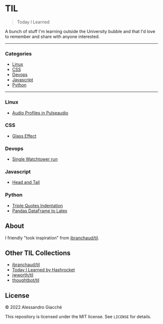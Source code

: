 # TIL

> Today I Learned

A bunch of stuff I'm learning outside the University bubble and that I'd love to remember and share with anyone interested.

---

### Categories

* [Linux](#linux)
* [CSS](#css)
* [Devops](#devops)
* [Javascript](#javascript)
* [Python](#python)

---

### Linux

- [Audio Profiles in Pulseaudio](linux/pulseaudio-profiles.md)

### CSS

- [Glass Effect](css/glass-effect.md)

### Devops

- [Single Watchtower run](devops/single-watchtower-run.md)

### Javascript

- [Head and Tail](javascript/head-and-tail.md)

### Python

- [Triple Quotes Indentation](python/triple-quotes-indentation.md)
- [Pandas DataFrame to Latex](python/dataframe-to-latex.md)

## About

I friendly "took inspiration" from [jbranchaud/til](https://github.com/jbranchaud/til).

## Other TIL Collections

* [jbranchaud/til](https://github.com/jbranchaud/til)
* [Today I Learned by Hashrocket](https://til.hashrocket.com)
* [jwworth/til](https://github.com/jwworth/til)
* [thoughtbot/til](https://github.com/thoughtbot/til)

## License

&copy; 2022 Alessandro Giacchè

This repository is licensed under the MIT license. See `LICENSE` for
details.
